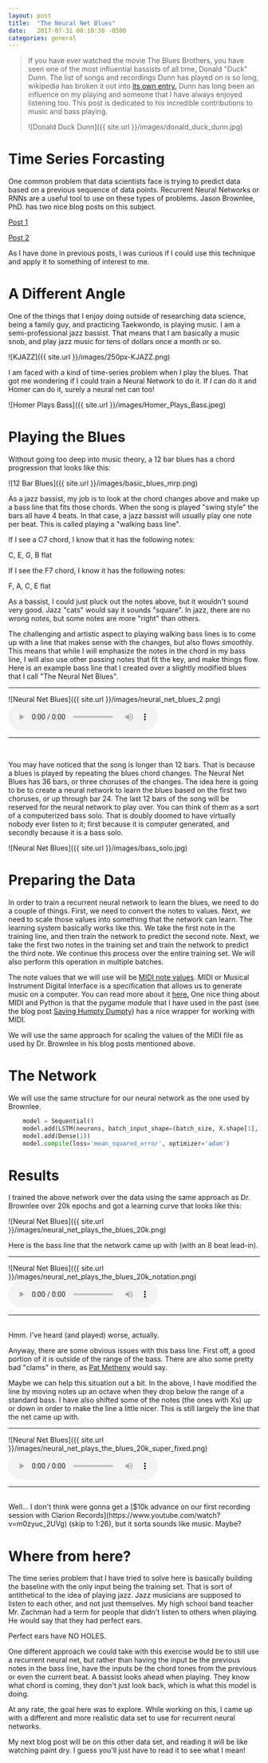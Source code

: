```yaml
---
layout: post
title:  "The Neural Net Blues"
date:   2017-07-31 00:10:30 -0500
categories: general
---
```


> If you have ever watched the movie The Blues Brothers, you have seen one of the most influential bassists of all time, Donald "Duck" Dunn.  The list of songs and recordings Dunn has played on is so long, wikipedia has broken it out into [its own entry.](https://en.wikipedia.org/wiki/Donald_%22Duck%22_Dunn_discography)  Dunn has long been an influence on my playing and someone that I have always enjoyed listening too.  This post is dedicated to his incredible contributions to music and bass playing.
>
> ![Donald Duck Dunn]({{ site.url }}/images/donald_duck_dunn.jpg)

# Time Series Forcasting

One common problem that data scientists face is trying to predict data based on a previous sequence of data points.  Recurrent Neural Networks or RNNs are a useful tool to use on these types of problems.  Jason Brownlee, PhD. has two nice blog posts on this subject.

[Post 1](http://machinelearningmastery.com/time-series-prediction-lstm-recurrent-neural-networks-python-keras/)

[Post 2](http://machinelearningmastery.com/time-series-forecasting-long-short-term-memory-network-python/)

As I have done in previous posts, I was curious if I could use this technique and apply it to something of interest to me.  

# A Different Angle

One of the things that I enjoy doing outside of researching data science, being a family guy, and practicing Taekwondo, is playing music.  I am a semi-professional jazz bassist.  That means that I am basically a music snob, and play jazz music for tens of dollars once a month or so. 

![KJAZZ]({{ site.url }}/images/250px-KJAZZ.png)

I am faced with a kind of time-series problem when I play the blues.  That got me wondering if I could train a Neural Network to do it.  If *I* can do it and Homer can do it, surely a neural net can too!

![Homer Plays Bass]({{ site.url }}/images/Homer_Plays_Bass.jpeg)

# Playing the Blues

Without going too deep into music theory, a 12 bar blues has a chord progression that looks like this:

![12 Bar Blues]({{ site.url }}/images/basic_blues_mrp.png)
 
As a jazz bassist, my job is to look at the chord changes above and make up a bass line that fits those chords.  When the song is played "swing style" the bars all have 4 beats.  In that case, a jazz bassist will usually play one note per beat.  This is called playing a "walking bass line".

If I see a C7 chord, I know that it has the following notes:

C, E, G, B flat

If I see the F7 chord, I know it has the following notes:

F, A, C, E flat

As a bassist, I could just pluck out the notes above, but it wouldn't sound very good.  Jazz "cats" would say it sounds "square".  In jazz, there are no wrong notes, but some notes are more "right" than others.

The challenging and artistic aspect to playing walking bass lines is to come up with a line that makes sense with the changes, but also flows smoothly.  This means that while I will emphasize the notes in the chord in my bass line, I will also use other passing notes that fit the key, and make things flow.  Here is an example bass line that I created over a slightly modified blues that I call "The Neural Net Blues".

<hr/>
![Neural Net Blues]({{ site.url }}/images/neural_net_blues_2.png)

<audio controls>
  <source src=" {{ site.url }}/images/neural_net_blues.mp3" type="audio/mpeg">
Your browser does not support the audio element.
</audio>
<hr/>
<br>

You may have noticed that the song is longer than 12 bars.  That is because a blues is played by repeating the blues chord changes.  The Neural Net Blues has 36 bars, or three choruses of the changes.  The idea here is going to be to create a neural network to learn the blues based on the first two choruses, or up through bar 24.  The last 12 bars of the song will be reserved for the neural network to play over.  You can think of them as a sort of a computerized bass solo.  That is doubly doomed to have virtually nobody ever listen to it; first because it is computer generated, and secondly because it is a bass solo.

![Neural Net Blues]({{ site.url }}/images/bass_solo.jpg)

# Preparing the Data

In order to train a recurrent neural network to learn the blues, we need to do a couple of things.  First, we need to convert the notes to values.  Next, we need to scale those values into something that the network can learn.  The learning system basically works like this.  We take the first note in the training line, and then train the network to predict the second note.  Next, we take the first two notes in the training set and train the network to predict the third note.  We continue this process over the entire training set.  We will also perform this operation in multiple batches.  

The note values that we will use will be [MIDI note values](http://www.electronics.dit.ie/staff/tscarff/Music_technology/midi/midi_note_numbers_for_octaves.htm).  MIDI or Musical Instrument Digital Interface is a specification that allows us to generate music on a computer.  You can read more about it [here.](https://en.wikipedia.org/wiki/MIDI)  One nice thing about MIDI and Python is that the pygame module that I have used in the past (see the blog post [Saving Humpty Dumpty](http://datascience.netlify.com/general/2017/07/14/data_science_8.html)) has a nice wrapper for working with MIDI.

We will use the same approach for scaling the values of the MIDI file as used by Dr. Brownlee in his blog posts mentioned above.

# The Network

We will use the same structure for our neural network as the one used by Brownlee.  

```python
    model = Sequential()
    model.add(LSTM(neurons, batch_input_shape=(batch_size, X.shape[1], X.shape[2]), stateful=True))
    model.add(Dense(1))
    model.compile(loss='mean_squared_error', optimizer='adam') 
```

# Results

I trained the above network over the data using the same approach as Dr. Brownlee over 20k epochs and got a learning curve that looks like this:

![Neural Net Blues]({{ site.url }}/images/neural_net_plays_the_blues_20k.png)

Here is the bass line that the network came up with (with an 8 beat lead-in).

<hr/>
![Neural Net Blues]({{ site.url }}/images/neural_net_plays_the_blues_20k_notation.png)

<audio controls>
  <source src=" {{ site.url }}/images/neural_net_plays_the_blues_20k.mp3" type="audio/mpeg">
Your browser does not support the audio element.
</audio>
<hr/>
<br>
Hmm.  I've heard (and played) worse, actually.

Anyway, there are some obvious issues with this bass line.  First off, a good portion of it is outside of the range of the bass.  There are also some pretty bad "clams" in there, as [Pat Metheny](http://www.patmetheny.com/qa/questionView.cfm?queID=12812) would say.  

Maybe we can help this situation out a bit.  In the above, I have modified the line by moving notes up an octave when they drop below the range of a standard bass.  I have also shifted some of the notes (the ones with Xs) up or down in order to make the line a little nicer.  This is still largely the line that the net came up with. 

<hr/>
![Neural Net Blues]({{ site.url }}/images/neural_net_plays_the_blues_20k_super_fixed.png)

<audio controls>
  <source src=" {{ site.url }}/images/neural_net_plays_the_blues_20k_super_fixed.mp3" type="audio/mpeg">
Your browser does not support the audio element.
</audio>
<hr/>
<br>
Well...  I don't think were gonna get a [$10k advance on our first recording session with Clarion Records](https://www.youtube.com/watch?v=m0zyuc_2UVg) (skip to 1:26), but it sorta sounds like music.  Maybe?  

# Where from here?

The time series problem that I have tried to solve here is basically building the baseline with the only input being the training set.  That is sort of antithetical to the idea of playing jazz.  Jazz musicians are supposed to listen to each other, and not just themselves.  My high school band teacher Mr. Zachman had a term for people that didn't listen to others when playing.  He would say that they had perfect ears.  

Perfect ears have NO HOLES.

One different approach we could take with this exercise would be to still use a recurrent neural net, but rather than having the input be the previous notes in the bass line, have the inputs be the chord tones from the previous or even the current beat.  A bassist looks ahead when playing.  They know what chord is coming, they don't just look back, which is what this model is doing.

At any rate, the goal here was to explore.  While working on this, I came up with a different and more realistic data set to use for recurrent neural networks.  

My next blog post will be on this other data set, and reading it will be like watching paint dry.  I guess you'll just have to read it to see what I mean!

 

